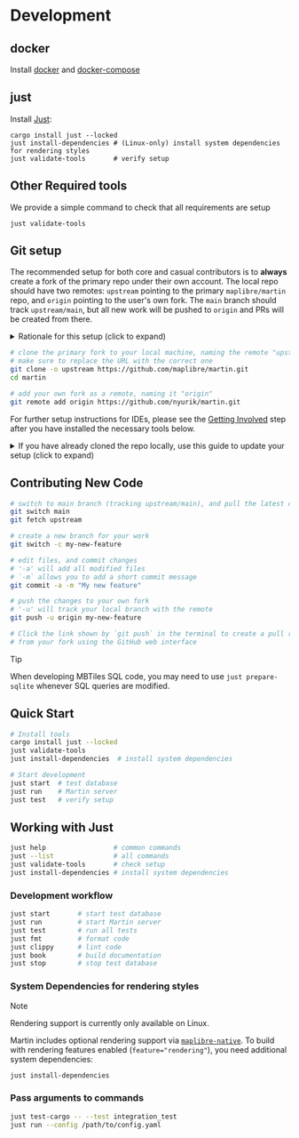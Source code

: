 # Development

## docker

Install [docker](https://docs.docker.com/get-docker/) and [docker-compose](https://docs.docker.com/compose/)

## just

Install [Just](https://github.com/casey/just#readme):

```bash, ignore
cargo install just --locked
just install-dependencies # (Linux-only) install system dependencies for rendering styles
just validate-tools       # verify setup
```

## Other Required tools

We provide a simple command to check that all requirements are setup

```bash, ignore
just validate-tools
```

## Git setup

The recommended setup for both core and casual contributors is to **always** create a fork
of the primary repo under their own account. The local repo should have two remotes: `upstream` pointing to the primary `maplibre/martin` repo, and `origin` pointing to the user's own fork. The `main` branch should track `upstream/main`, but all new work will be pushed to `origin` and PRs will be created from there.

<details><summary>Rationale for this setup (click to expand)</summary>

<small>This rationale was copied from [a post](https://gist.github.com/nyurik/4e299ad832fd2dd43d2b27191ed3ec30) by Yuri</small>

Open source contribution is both a technical and a social phenomenon.
Any FOSS project naturally has a "caste system" - a group
of contributors with extensive rights vs everyone else. Some of this separation
is necessary - core contributors have deeper knowledge of the code, share vision,
and trust each other.

Core contributors have one more right that others do not -- they can create repository branches.
Thus, they can contribute "locally" - by pushing proposed changes to the primary repository's work branches,
and create "local" pull requests inside the same repo.  This is different from others,
who can contribute only from their own forks.

There is little difference between creating pull requests from one's own fork and from the primary repo,
and there are a few reasons why core contributors should **never** do it from the primary repo:

* it ensures that casual contributors always run the same CI as core contributors. If contribution process breaks, it will affect everyone, and will get fixed faster.
* it puts everyone on the same leveled playing field, reducing the "caste system" effect, making the project feel more welcoming to new contributors
* it ensures that the primary repo only has maintained branches (e.g. `main` and `v1.x`),
  not a bunch of PR branches whose ownership and work status is unclear to everyone

In the martin repository, we follow this and have a branch protection rule that prevents core contributors from creating pull requests from the primary repo.

</details>

```bash
# clone the primary fork to your local machine, naming the remote "upstream"
# make sure to replace the URL with the correct one
git clone -o upstream https://github.com/maplibre/martin.git
cd martin

# add your own fork as a remote, naming it "origin"
git remote add origin https://github.com/nyurik/martin.git
```

For further setup instructions for IDEs, please see the [Getting Involved](getting-involved.md) step after you have installed the necessary tools below.
<details><summary>If you have already cloned the repo locally, use this guide to update your setup (click to expand)</summary>

If you already cloned the repo locally, you can update it to use the new setup. This assumes you have a local clone of the repo, the remote name is `origin`, and you have already forked the repo on GitHub.

```bash
# Getting a quick glance about your remotes: git remote -v
git remote -v
# Rename the existing remote to "upstream". Your "main" branch will now track "upstream/main"
git remote rename origin upstream

# Add your own fork as a remote, naming it "origin" (adjust the URL)
git remote add origin https://github.com/nyurik/martin.git
```

</details>

## Contributing New Code

```bash
# switch to main branch (tracking upstream/main), and pull the latest changes
git switch main
git fetch upstream

# create a new branch for your work
git switch -c my-new-feature

# edit files, and commit changes
# '-a' will add all modified files
# `-m` allows you to add a short commit message
git commit -a -m "My new feature"

# push the changes to your own fork
# '-u' will track your local branch with the remote
git push -u origin my-new-feature

# Click the link shown by `git push` in the terminal to create a pull request
# from your fork using the GitHub web interface
```

> [!TIP]
> When developing MBTiles SQL code, you may need to use `just prepare-sqlite` whenever SQL queries are modified.

## Quick Start

```bash
# Install tools
cargo install just --locked
just validate-tools
just install-dependencies  # install system dependencies

# Start development
just start  # test database
just run    # Martin server
just test   # verify setup
```

## Working with Just

```bash
just help                 # common commands
just --list               # all commands
just validate-tools       # check setup
just install-dependencies # install system dependencies
```

### Development workflow

```bash
just start       # start test database
just run         # start Martin server
just test        # run all tests
just fmt         # format code
just clippy      # lint code
just book        # build documentation
just stop        # stop test database
```

### System Dependencies for rendering styles

> [!NOTE]
> Rendering support is currently only available on Linux.

Martin includes optional rendering support via [`maplibre-native`](https://github.com/maplibre/maplibre-native).
To build with rendering features enabled (`feature="rendering"`), you need additional system dependencies:

```bash
just install-dependencies
```

### Pass arguments to commands

```bash
just test-cargo -- --test integration_test
just run --config /path/to/config.yaml
```
